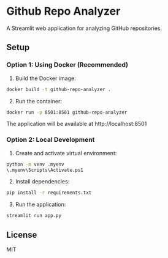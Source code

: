 # Github Repo Analyzer

A Streamlit web application for analyzing GitHub repositories.

## Setup

### Option 1: Using Docker (Recommended)

1. Build the Docker image:
```bash
docker build -t github-repo-analyzer .
```

2. Run the container:
```bash
docker run -p 8501:8501 github-repo-analyzer
```

The application will be available at http://localhost:8501

### Option 2: Local Development

1. Create and activate virtual environment:
```bash
python -m venv .myenv
\.myenv\Scripts\Activate.ps1
```

2. Install dependencies:
```bash
pip install -r requirements.txt
```

3. Run the application:
```bash
streamlit run app.py
```

## License

MIT

